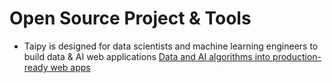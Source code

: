 # Open Source Project & Tools

- Taipy is designed for data scientists and machine learning engineers to build data & AI web applications [Data and AI algorithms into production-ready web apps](https://github.com/Avaiga/taipy)